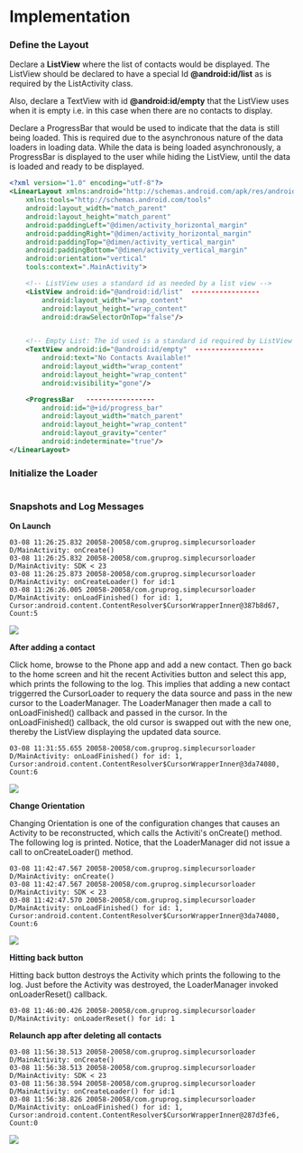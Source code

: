 # Implementation

### Define the Layout

Declare a **ListView** where the list of contacts would be displayed. The ListView should be declared to have a special Id **@android:id/list** as is required by the ListActivity class. 

Also, declare a TextView with id **@android:id/empty** that the ListView uses when it is empty i.e. in this case when there are no contacts to display.

Declare a ProgressBar that would be used to indicate that the data is still being loaded. This is required due to the asynchronous nature of the data loaders in loading data. 
While the data is being loaded asynchronously, a ProgressBar is displayed to the user while hiding the ListView, until the data is loaded and ready to be displayed. 

```xml
<?xml version="1.0" encoding="utf-8"?>
<LinearLayout xmlns:android="http://schemas.android.com/apk/res/android"
    xmlns:tools="http://schemas.android.com/tools"
    android:layout_width="match_parent"
    android:layout_height="match_parent"
    android:paddingLeft="@dimen/activity_horizontal_margin"
    android:paddingRight="@dimen/activity_horizontal_margin"
    android:paddingTop="@dimen/activity_vertical_margin"
    android:paddingBottom="@dimen/activity_vertical_margin"
    android:orientation="vertical"
    tools:context=".MainActivity">

    <!-- ListView uses a standard id as needed by a list view -->
    <ListView android:id="@android:id/list"  -----------------
        android:layout_width="wrap_content"
        android:layout_height="wrap_content"
        android:drawSelectorOnTop="false"/>


    <!-- Empty List: The id used is a standard id required by ListView -->
    <TextView android:id="@android:id/empty"  -----------------
        android:text="No Contacts Available!"
        android:layout_width="wrap_content"
        android:layout_height="wrap_content"
        android:visibility="gone"/>

    <ProgressBar   -----------------
        android:id="@+id/progress_bar"  
        android:layout_width="match_parent"
        android:layout_height="wrap_content"
        android:layout_gravity="center"
        android:indeterminate="true"/>
</LinearLayout>
```

### Initialize the Loader

```java

```

### Snapshots and Log Messages

**On Launch**

```
03-08 11:26:25.832 20058-20058/com.gruprog.simplecursorloader D/MainActivity: onCreate()
03-08 11:26:25.832 20058-20058/com.gruprog.simplecursorloader D/MainActivity: SDK < 23
03-08 11:26:25.873 20058-20058/com.gruprog.simplecursorloader D/MainActivity: onCreateLoader() for id:1
03-08 11:26:26.005 20058-20058/com.gruprog.simplecursorloader D/MainActivity: onLoadFinished() for id: 1, Cursor:android.content.ContentResolver$CursorWrapperInner@387b8d67, Count:5
```
![](_misc/Displaying%20Contacts.png)

**After adding a contact**

Click home, browse to the Phone app and add a new contact. Then go back to the home screen and hit the recent Activities button and select this app, which prints the following to the log.
This implies that adding a new contact triggerred the CursorLoader to requery the data source and pass in the new cursor to the LoaderManager. 
The LoaderManager then made a call to onLoadFinished() callback and passed in the cursor. In the onLoadFinished() callback, the old cursor is swapped out with the new one, thereby the ListView displaying 
the updated data source.

```
03-08 11:31:55.655 20058-20058/com.gruprog.simplecursorloader D/MainActivity: onLoadFinished() for id: 1, Cursor:android.content.ContentResolver$CursorWrapperInner@3da74080, Count:6
```

![](_misc/New%20Contact%20Displayed.png)

**Change Orientation**

Changing Orientation is one of the configuration changes that causes an Activity to be reconstructed, which calls the Activiti's onCreate() method. The following log is printed. 
Notice, that the LoaderManager did not issue a call to onCreateLoader() method.

```
03-08 11:42:47.567 20058-20058/com.gruprog.simplecursorloader D/MainActivity: onCreate()
03-08 11:42:47.567 20058-20058/com.gruprog.simplecursorloader D/MainActivity: SDK < 23
03-08 11:42:47.570 20058-20058/com.gruprog.simplecursorloader D/MainActivity: onLoadFinished() for id: 1, Cursor:android.content.ContentResolver$CursorWrapperInner@3da74080, Count:6
```

![](_misc/display%20in%20landscape%20mode.png)

**Hitting back button**

Hitting back button destroys the Activity which prints the following to the log. Just before the Activity was destroyed, the LoaderManager invoked onLoaderReset() callback.

```
03-08 11:46:00.426 20058-20058/com.gruprog.simplecursorloader D/MainActivity: onLoaderReset() for id: 1
```

**Relaunch app after deleting all contacts**

```
03-08 11:56:38.513 20058-20058/com.gruprog.simplecursorloader D/MainActivity: onCreate()
03-08 11:56:38.513 20058-20058/com.gruprog.simplecursorloader D/MainActivity: SDK < 23
03-08 11:56:38.594 20058-20058/com.gruprog.simplecursorloader D/MainActivity: onCreateLoader() for id:1
03-08 11:56:38.826 20058-20058/com.gruprog.simplecursorloader D/MainActivity: onLoadFinished() for id: 1, Cursor:android.content.ContentResolver$CursorWrapperInner@287d3fe6, Count:0
```

![](_misc/No%20Contacts%20Available.png)